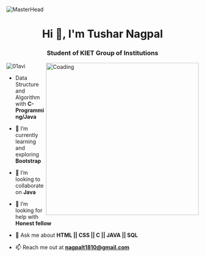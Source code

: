 ![MasterHead](https://dri.es/files/images/blog/javascript-powered-multichannel.gif)
<h1 align="center">Hi 👋, I'm Tushar Nagpal</h1>
<h3 align="center">Student of KIET Group of Institutions</h3>
<img align="right" alt="Coading" width="400" src="https://cdn.dribbble.com/users/1162077/screenshots/3848914/programmer.gif">

<p align="left"> <img src="https://komarev.com/ghpvc/?username=01avi&label=Profile%20views&color=0e75b6&style=flat" alt="01avi" /> </p>

- Data Structure and Algorithm with **C-Programming/Java**

- 🌱 I’m currently learning and exploring **Bootstrap**

- 👯 I’m looking to collaborate on **Java**

- 🤝 I’m looking for help with **Honest fellow**

- 💬 Ask me about **HTML || CSS || C || JAVA || SQL**

- 📫 Reach me out at  **nagpalt1810@gmail.com**
